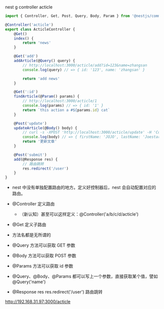 nest g controller acticle


```JavaScript
import { Controller, Get, Post, Query, Body, Param } from '@nestjs/common';

@Controller('acticle')
export class ActicleController {
	@Get()
	index() {
		return 'news'
	}

	@Get('add')
	addArticle(@Query() query) {
		// http://localhost:3000/acticle/add?id=123&name=zhangsan
		console.log(query) // => { id: '123', name: 'zhangsan' }

		return 'add news'
	}

	@Get(':id')
	findArticle(@Param() params) {
		// http://localhost:3000/acticle/1
		console.log(params) // => { id: '1' }
		return `this action a #${params.id} cat`
	}

	@Post('update')
	updateArticle(@Body() body) {
		// curl -s -XPOST 'http://localhost:3000/acticle/update' -H 'Content-Type:application/json' -d '{"firstName": "JOJO", "lastName": "Joestar"}'
		console.log(body) // => { firstName: 'JOJO', lastName: 'Joestar' }
		return '更新文章'
	}

	@Post('submit')
	add(@Response res) {
		// 路由跳转
		res.redirect('/user')
	}
}
```

- nest 中没有单独配置路由的地方。定义好控制器后，nest 会自动配置对应的路由。

- @Controller 定义路由
	- （新认知）甚至可以这样定义：@Controller('a/b/c/d/acticle')

- @Get 定义子路由

- 方法名都是无所谓的

- @Query 方法可以获取 GET 参数
- @Body 方法可以获取 POST 参数
- @Params 方法可以获取 id 参数

- @Query、@Body、@Params 都可以写上一个参数，直接获取某个值，譬如 @Query('name')

- @Response res res.redirect('/user') 路由跳转

http://192.168.31.97:3000/acticle